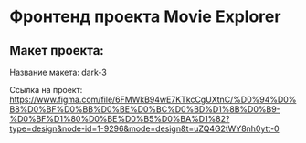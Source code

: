 # Фронтенд проекта Movie Explorer

## Макет проекта:
Название макета: dark-3 

Ссылка на проект: https://www.figma.com/file/6FMWkB94wE7KTkcCgUXtnC/%D0%94%D0%B8%D0%BF%D0%BB%D0%BE%D0%BC%D0%BD%D1%8B%D0%B9-%D0%BF%D1%80%D0%BE%D0%B5%D0%BA%D1%82?type=design&node-id=1-9296&mode=design&t=uZQ4G2tWY8nh0ytt-0
